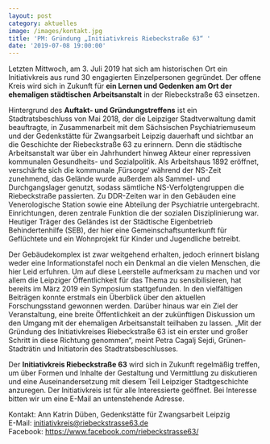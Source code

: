 ```yaml
---
layout: post
category: aktuelles
image: /images/kontakt.jpg
title: 'PM: Gründung „Initiativkreis Riebeckstraße 63“ '
date: '2019-07-08 19:00:00'
---
```

Letzten Mittwoch, am 3. Juli 2019 hat sich am historischen Ort ein Initiativkreis aus rund 30 engagierten Einzelpersonen gegründet. Der offene Kreis wird sich in Zukunft für **ein Lernen und Gedenken am Ort der ehemaligen städtischen Arbeitsanstalt** in der Riebeckstraße 63 einsetzen. 

Hintergrund des **Auftakt- und Gründungstreffens** ist ein Stadtratsbeschluss von Mai 2018, der die Leipziger Stadtverwaltung damit beauftragte, in Zusammenarbeit mit dem Sächsischen Psychiatriemuseum und der Gedenkstätte für Zwangsarbeit Leipzig dauerhaft und sichtbar an die Geschichte der Riebeckstraße 63 zu erinnern. Denn die städtische Arbeitsanstalt war über ein Jahrhundert hinweg Akteur einer repressiven kommunalen Gesundheits- und Sozialpolitik. Als Arbeitshaus 1892 eröffnet, verschärfte sich die kommunale ‚Fürsorge‘ während der NS-Zeit zunehmend, das Gelände wurde außerdem als Sammel- und Durchgangslager genutzt, sodass sämtliche NS-Verfolgtengruppen die Riebeckstraße passierten. Zu DDR-Zeiten war in den Gebäuden eine Venerologische Station sowie eine Abteilung der Psychiatrie untergebracht. Einrichtungen, deren zentrale Funktion die der sozialen Disziplinierung war. Heutiger Träger des Geländes ist der Städtische Eigenbetrieb Behindertenhilfe (SEB), der hier eine Gemeinschaftsunterkunft für Geflüchtete und ein Wohnprojekt für Kinder und Jugendliche betreibt.

Der Gebäudekomplex ist zwar weitgehend erhalten, jedoch erinnert bislang weder eine Informationstafel noch ein Denkmal an die vielen Menschen, die hier Leid erfuhren. Um auf diese Leerstelle aufmerksam zu machen und vor allem die Leipziger Öffentlichkeit für das Thema zu sensibilisieren, hat bereits im März 2019 ein Symposium stattgefunden. In den vielfältigen Beiträgen konnte erstmals ein Überblick über den aktuellen Forschungsstand gewonnen werden. Darüber hinaus war ein Ziel der Veranstaltung, eine breite Öffentlichkeit an der zukünftigen Diskussion um den Umgang mit der ehemaligen Arbeitsanstalt teilhaben zu lassen. „Mit der Gründung des Initiativkreises Riebeckstraße 63 ist ein erster und großer Schritt in diese Richtung genommen“, meint Petra Cagalj Sejdi, Grünen-Stadträtin und Initiatorin des Stadtratsbeschlusses. 

Der **Initiativkreis Riebeckstraße 63** wird sich in Zukunft regelmäßig treffen, um über Formen und Inhalte der Gestaltung und Vermittlung zu diskutieren und eine Auseinandersetzung mit diesem Teil Leipziger Stadtgeschichte anzuregen. Der Initiativkreis ist für alle Interessierte geöffnet. Bei Interesse bitten wir um eine E-Mail an untenstehende Adresse. 

Kontakt:  Ann Katrin Düben, Gedenkstätte für Zwangsarbeit Leipzig\
E-Mail: initiativkreis@riebeckstrasse63.de\
Facebook: https://www.facebook.com/riebeckstrasse63/
